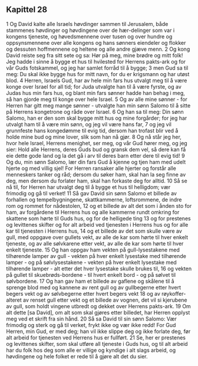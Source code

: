 ## Kapittel 28

1 Og David kalte alle Israels høvdinger sammen til Jerusalem, både stammenes høvdinger og høvdingene over de hær-delinger som var i kongens tjeneste, og høvedsmennene over tusen og over hundre og oppsynsmennene over alle kongens og hans sønners eiendeler og flokker og dessuten hoffmennene og heltene og alle andre gjæve menn.
2 Og kong David reiste seg fra sitt sete og sa: Hør på meg, mine brødre og mitt folk! Jeg hadde i sinne å bygge et hus til hvilested for Herrens pakts-ark og for vår Guds fotskammel, og jeg har samlet forråd til å bygge;
3 men Gud sa til meg: Du skal ikke bygge hus for mitt navn, for du er krigsmann og har utøst blod.
4 Herren, Israels Gud, har av hele min fars hus utvalgt meg til å være konge over Israel for all tid; for Juda utvalgte han til å være fyrste, og av Judas hus min fars hus, og blant min fars sønner hadde han behag i meg, så han gjorde meg til konge over hele Israel.
5 Og av alle mine sønner - for Herren har gitt meg mange sønner - utvalgte han min sønn Salomo til å sitte på Herrens kongetrone og råde over Israel.
6 Og han sa til meg: Din sønn Salomo, han er den som skal bygge mitt hus og mine forgårder; for jeg har utvalgt ham til å være min sønn, og jeg vil være hans far,
7 og jeg vil grunnfeste hans kongedømme til evig tid, dersom han trofast blir ved å holde mine bud og mine lover, slik som han nå gjør.
8 Og nå står jeg her, hvor hele Israel, Herrens menighet, ser meg, og vår Gud hører meg, og jeg sier: Hold alle Herrens, deres Guds bud og gransk dem vel, så dere kan få eie dette gode land og la det gå i arv til deres barn etter dere til evig tid!
9 Og du, min sønn Salomo, lær din fars Gud å kjenne og tjen ham med udelt hjerte og med villig sjel! For Herren ransaker alle hjerter og forstår alle menneskers tanker og råd; dersom du søker ham, skal han la seg finne av deg, men dersom du forlater ham, skal han forkaste deg for alltid.
10 Så se nå til, for Herren har utvalgt deg til å bygge et hus til helligdom; vær frimodig og gå til verket!
11 Så gav David sin sønn Salomo et billede av forhallen og tempelbygningene, skattkammerne, loftsrommene, de indre rom og rommet for nådestolen,
12 og et billede av alt det som i ånden sto for ham, av forgårdene til Herrens hus og alle kammerne rundt omkring for skattene som hørte til Guds hus, og for de helligede ting
13 og for prestenes og levittenes skifter og for alt arbeid ved tjenesten i Herrens hus og for alle kar til tjenesten i Herrens hus,
14 og et billede av det som skulle være av gull, med oppgave over gullets vekt, av alle de kar som hørte til hver enkelt tjeneste, og av alle sølvkarene etter vekt, av alle de kar som hørte til hver enkelt tjeneste.
15 Og han oppgav ham vekten på gull-lysestakene med tilhørende lamper av gull - vekten på hver enkelt lysestake med tilhørende lamper - og på sølvlysestakene - vekten på hver enkelt lysestake med tilhørende lamper - alt etter det hver lysestake skulle brukes til,
16 og vekten på gullet til skuebrøds-bordene - til hvert enkelt bord - og på sølvet til sølvbordene.
17 Og han gav ham et billede av gaflene og skålene til å sprenge blod med og kannene av rent gull og av gullbegerne etter hvert begers vekt og av sølvbegerne etter hvert begers vekt
18 og av røykoffer-alteret av renset gull etter vekt og et billede av vognen, det vil si kjerubene av gull, som holdt vingene utbredt og dekket over Herrens pakts-ark.
19 Om alt dette [sa David], om alt som skal gjøres etter billedet, har Herren opplyst meg ved et skrift fra sin hånd.
20 Så sa David til sin sønn Salomo: Vær frimodig og sterk og gå til verket, frykt ikke og vær ikke redd! For Gud Herren, min Gud, er med deg; han vil ikke slippe deg og ikke forlate deg, før alt arbeid for tjenesten ved Herrens hus er fullført.
21 Se, her er prestenes og levittenes skifter, som skal utføre all tjeneste i Guds hus, og til alt arbeid har du folk hos deg som alle er villige og kyndige i alt slags arbeid, og høvdingene og hele folket er rede til å gjøre alt det du sier.
